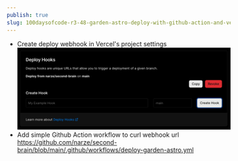 ```yaml
---
publish: true
slug: 100daysofcode-r3-48-garden-astro-deploy-with-github-action-and-vercel-deploy-webhook
---
```


- Create deploy webhook in Vercel's project settings ![](1-Projects/100DaysOfCode-R3/attachments/Pasted%20image%2020230626230056.png)
- Add simple Github Action workflow to curl webhook url https://github.com/narze/second-brain/blob/main/.github/workflows/deploy-garden-astro.yml